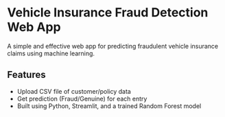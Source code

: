 
# Vehicle Insurance Fraud Detection Web App

A simple and effective web app for predicting fraudulent vehicle insurance claims using machine learning.

## Features
- Upload CSV file of customer/policy data
- Get prediction (Fraud/Genuine) for each entry
- Built using Python, Streamlit, and a trained Random Forest model
